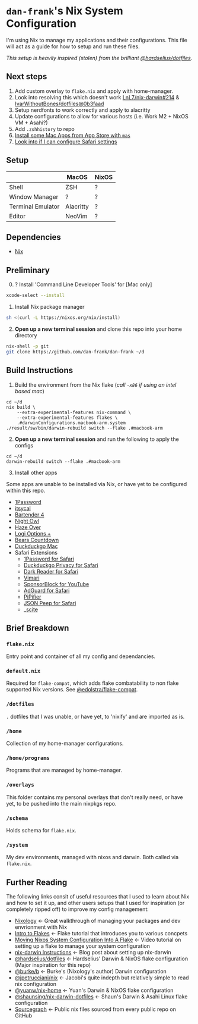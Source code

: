 # `dan-frank`'s Nix System Configuration 

I'm using Nix to manage my applications and their configurations.
This file will act as a guide for how to setup and run these files.

_This setup is heavily inspired (stolen) from the brilliant [@hardselius/dotfiles](https://github.com/hardselius/dotfiles)._

## Next steps

1. Add custom overlay to `flake.nix` and apply with home-manager.
1. Look into resolving this which doesn't work [LnL7/nix-darwin#214](https://github.com/LnL7/nix-darwin/issues/214) & [IvarWithoutBones/dotfiles@0b3faad](https://github.com/IvarWithoutBones/dotfiles/commit/0b3faad8bd1d0e1af6103caf59b206666ab742f4)
1. Setup nerdfonts to work correctly and apply to alacritty
1. Update configurations to allow for various hosts (i.e. Work M2 + NixOS VM + Asahi?)
1. Add `.zshhistory` to repo
1. [Install some Mac Apps from App Store with `mas`](https://daiderd.com/nix-darwin/manual/index.html#opt-homebrew.masApps)
1. [Look into if I can configure Safari settings](https://daiderd.com/nix-darwin/manual/index.html#opt-system.defaults.CustomUserPreferences)

## Setup

|                   | MacOS     | NixOS |
| ----------------- | --------- | ----- |
| Shell             | ZSH       | ?     |
| Window Manager    | ?         | ?     |
| Terminal Emulator | Alacritty | ?     |
| Editor            | NeoVim    | ?     |

<!-- ## Screenshots

<details>
    <summary>Terminal</summary>
    <img width="1728" alt="Terminal" src="https://user-images.githubusercontent.com/4244251/213017876-62a7a987-c0ac-4515-87db-df1c809351ef.png">
</details> -->

## Dependencies

- [Nix](https://nixos.org/)

## Preliminary

0. ? Install 'Command Line Developer Tools' for [Mac only]

```sh
xcode-select --install
```

1. Install Nix package manager

```sh
sh <(curl -L https://nixos.org/nix/install)
```

2. **Open up a new terminal session** and clone this repo into your home directory

```sh
nix-shell -p git
git clone https://github.com/dan-frank/dan-frank ~/d
```

## Build Instructions

1. Build the environment from the Nix flake (_call `-x86` if using an intel based mac_)

```
cd ~/d
nix build \
	--extra-experimental-features nix-command \
	--extra-experimental-features flakes \
	.#darwinConfigurations.macbook-arm.system
./result/sw/bin/darwin-rebuild switch --flake .#macbook-arm
```

2. **Open up a new terminal session** and run the following to apply the configs 

```
cd ~/d
darwin-rebuild switch --flake .#macbook-arm
```

3. Install other apps

Some apps are unable to be installed via Nix, or have yet to be configured within this repo.

- [1Password](https://1password.com/downloads/mac/)
- [itsycal](https://www.mowglii.com/itsycal/)
- [Bartender 4](https://www.macbartender.com)
- [Night Owl](https://nightowlapp.co)
- [Haze Over](https://hazeover.com)
- [Logi Options +](https://www.logitech.com/en-gb/software/logi-options-plus.html)
- [Bears Countdown](https://apps.apple.com/us/app/bears-countdown/id1536711520)
- [Duckduckgo Mac](https://duckduckgo.com/mac)
- Safari Extensions
  - [1Password for Safari](https://apps.apple.com/us/app/1password-for-safari/id1569813296?mt=12)
  - [Duckduckgo Privacy for Safari](https://apps.apple.com/us/app/duckduckgo-privacy-for-safari/id1482920575?mt=12)
  - [Dark Reader for Safari](https://apps.apple.com/us/app/dark-reader-for-safari/id1438243180)
  - [Vimari](https://apps.apple.com/us/app/vimari/id1480933944?mt=12)
  - [SponsorBlock for YouTube](https://apps.apple.com/us/app/sponsorblock-for-youtube/id1573461917)
  - [AdGuard for Safari](https://apps.apple.com/app/adguard-for-safari/id1440147259)
  - [PiPifier](https://apps.apple.com/us/app/pipifier/id1160374471?mt=12)
  - [JSON Peep for Safari](https://apps.apple.com/gb/app/json-peep-for-safari/id1458969831?mt=12)
  - [\_scite](https://apps.apple.com/us/app/scite-extension/id1551820111?mt=12)

## Brief Breakdown

### `flake.nix`

Entry point and container of all my config and dependancies.

### `default.nix`

Required for `flake-compat`, which adds flake combatability to non flake supported Nix versions. See [@edolstra/flake-compat](https://github.com/edolstra/flake-compat/blob/master/default.nix).

### `/dotfiles`

`.` dotfiles that I was unable, or have yet, to 'nixify' and are imported as is.

### `/home`

Collection of my home-manager configurations.

### `/home/programs`

Programs that are managed by home-manager.

### `/overlays`

This folder contains my personal overlays that don't really need, or have yet, to be pushed into the main nixpkgs repo.

### `/schema`

Holds schema for `flake.nix`.

### `/system`

My dev environments, managed with nixos and darwin. Both called via `flake.nix`.

## Further Reading

The following links consit of useful resources that I used to learn about Nix and how to set it up, and other users setups that I used for inspiration (or completely ripped off) to improve my config management:

- [Nixology](https://www.youtube.com/playlist?list=PLRGI9KQ3_HP_OFRG6R-p4iFgMSK1t5BHs) ← Great walkthrough of managing your packages and dev envrionment with Nix
- [Intro to Flakes](https://www.youtube.com/watch?v=mJbQ--iBc1U&t=909s) ← Flake tutorial that introduces you to various concpets
- [Moving Nixos System Configuration Into A Flake](https://www.youtube.com/watch?v=mJbQ--iBc1U&t=909s) ← Video tutorial on setting up a flake to manage your system configuration
- [nix-darwin Instructions](https://xyno.space/post/nix-darwin-introduction) ← Blog post about setting up nix-darwin
- [@hardselius/dotfiles](https://github.com/hardselius/dotfiles) ← Hardselius' Darwin & NixOS flake configuration (Major inspiration for this repo)
- [@burke/b](https://github.com/burke/b) ← Burke's (Nixology's author) Darwin configuration
- [@jpetrucciani/nix](https://github.com/jpetrucciani/nix) ← Jacobi's quite indepth but relatively simple to read nix configuration
- [@yuanw/nix-home](https://github.com/yuanw/nix-home) ← Yuan's Darwin & NixOS flake configuration
- [@shaunsing/nix-darwin-dotfiles](https://github.com/shaunsingh/nix-darwin-dotfiles) ← Shaun's Darwin & Asahi Linux flake configuration
- [Sourcegraph](https://sourcegraph.com/search?q=context:global+lang:nix&patternType=standard&sm=1&groupBy=repo) ← Public nix files sourced from every public repo on GitHub
